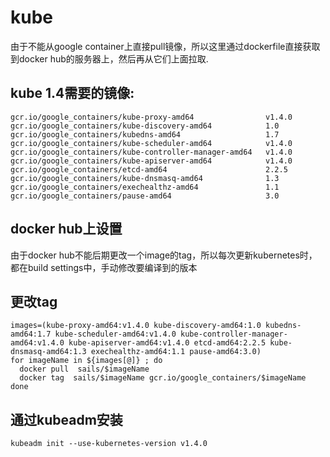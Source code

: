 # kube
由于不能从google container上直接pull镜像，所以这里通过dockerfile直接获取到docker hub的服务器上，然后再从它们上面拉取.

##	kube 1.4需要的镜像:
```
gcr.io/google_containers/kube-proxy-amd64                v1.4.0
gcr.io/google_containers/kube-discovery-amd64            1.0
gcr.io/google_containers/kubedns-amd64                   1.7
gcr.io/google_containers/kube-scheduler-amd64            v1.4.0
gcr.io/google_containers/kube-controller-manager-amd64   v1.4.0
gcr.io/google_containers/kube-apiserver-amd64            v1.4.0
gcr.io/google_containers/etcd-amd64                      2.2.5
gcr.io/google_containers/kube-dnsmasq-amd64              1.3
gcr.io/google_containers/exechealthz-amd64               1.1
gcr.io/google_containers/pause-amd64                     3.0
```

## docker hub上设置
由于docker hub不能后期更改一个image的tag，所以每次更新kubernetes时，都在build settings中，手动修改要编译到的版本

## 更改tag
```
images=(kube-proxy-amd64:v1.4.0 kube-discovery-amd64:1.0 kubedns-amd64:1.7 kube-scheduler-amd64:v1.4.0 kube-controller-manager-amd64:v1.4.0 kube-apiserver-amd64:v1.4.0 etcd-amd64:2.2.5 kube-dnsmasq-amd64:1.3 exechealthz-amd64:1.1 pause-amd64:3.0)
for imageName in ${images[@]} ; do
  docker pull  sails/$imageName
  docker tag  sails/$imageName gcr.io/google_containers/$imageName
done
```


## 通过kubeadm安装
```
kubeadm init --use-kubernetes-version v1.4.0
```
